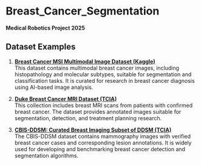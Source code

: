 # Breast_Cancer_Segmentation
**Medical Robotics Project 2025**

## Dataset Examples

1. **[Breast Cancer MSI Multimodal Image Dataset (Kaggle)](https://www.kaggle.com/datasets/zoya77/breast-cancer-msi-multimodal-image-dataset)**  
   This dataset contains multimodal breast cancer images, including histopathology and molecular subtypes, suitable for segmentation and classification tasks. It is curated for research in breast cancer diagnosis using AI-based image analysis.

2. **[Duke Breast Cancer MRI Dataset (TCIA)](http://cancerimagingarchive.net/collection/duke-breast-cancer-mri/)**  
   This collection includes breast MRI scans from patients with confirmed breast cancer. The dataset provides annotated images suitable for segmentation, detection, and treatment planning research.

3. **[CBIS-DDSM: Curated Breast Imaging Subset of DDSM (TCIA)](http://cancerimagingarchive.net/collection/cbis-ddsm/)**  
   The CBIS-DDSM dataset contains mammography images with verified breast cancer cases and corresponding lesion annotations. It is widely used for developing and benchmarking breast cancer detection and segmentation algorithms.


